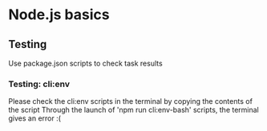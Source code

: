 # Node.js basics

## Testing
Use package.json scripts to check task results

### Testing: cli:env
Please check the cli:env scripts in the terminal by copying the contents of the script
Through the launch of 'npm run cli:env-bash' scripts, the terminal gives an error :(